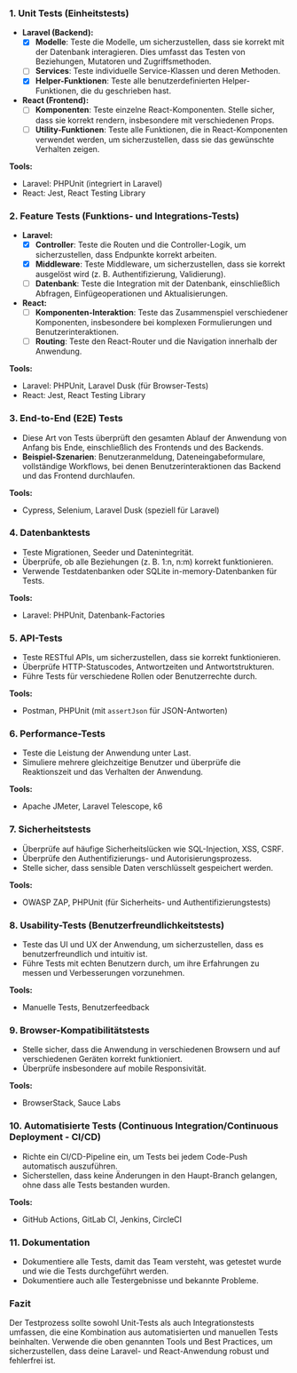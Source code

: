 ### 1. **Unit Tests (Einheitstests)**
   - **Laravel (Backend):**
     - [X] **Modelle**: Teste die Modelle, um sicherzustellen, dass sie korrekt mit der Datenbank interagieren. Dies umfasst das Testen von Beziehungen, Mutatoren und Zugriffsmethoden.
     - [ ] **Services**: Teste individuelle Service-Klassen und deren Methoden.
     - [X] **Helper-Funktionen**: Teste alle benutzerdefinierten Helper-Funktionen, die du geschrieben hast.

   - **React (Frontend):**
     - [ ] **Komponenten**: Teste einzelne React-Komponenten. Stelle sicher, dass sie korrekt rendern, insbesondere mit verschiedenen Props.
     - [ ] **Utility-Funktionen**: Teste alle Funktionen, die in React-Komponenten verwendet werden, um sicherzustellen, dass sie das gewünschte Verhalten zeigen.

   **Tools:**
   - Laravel: PHPUnit (integriert in Laravel)
   - React: Jest, React Testing Library

### 2. **Feature Tests (Funktions- und Integrations-Tests)**
   - **Laravel:**
     - [X] **Controller**: Teste die Routen und die Controller-Logik, um sicherzustellen, dass Endpunkte korrekt arbeiten.
     - [X] **Middleware**: Teste Middleware, um sicherzustellen, dass sie korrekt ausgelöst wird (z. B. Authentifizierung, Validierung).
     - [ ] **Datenbank**: Teste die Integration mit der Datenbank, einschließlich Abfragen, Einfügeoperationen und Aktualisierungen.

   - **React:**
     - [ ] **Komponenten-Interaktion**: Teste das Zusammenspiel verschiedener Komponenten, insbesondere bei komplexen Formulierungen und Benutzerinteraktionen.
     - [ ] **Routing**: Teste den React-Router und die Navigation innerhalb der Anwendung.

   **Tools:**
   - Laravel: PHPUnit, Laravel Dusk (für Browser-Tests)
   - React: Jest, React Testing Library

### 3. **End-to-End (E2E) Tests**
   - Diese Art von Tests überprüft den gesamten Ablauf der Anwendung von Anfang bis Ende, einschließlich des Frontends und des Backends.
   - **Beispiel-Szenarien**: Benutzeranmeldung, Dateneingabeformulare, vollständige Workflows, bei denen Benutzerinteraktionen das Backend und das Frontend durchlaufen.

   **Tools:**
   - Cypress, Selenium, Laravel Dusk (speziell für Laravel)

### 4. **Datenbanktests**
   - Teste Migrationen, Seeder und Datenintegrität.
   - Überprüfe, ob alle Beziehungen (z. B. 1:n, n:m) korrekt funktionieren.
   - Verwende Testdatenbanken oder SQLite in-memory-Datenbanken für Tests.

   **Tools:**
   - Laravel: PHPUnit, Datenbank-Factories

### 5. **API-Tests**
   - Teste RESTful APIs, um sicherzustellen, dass sie korrekt funktionieren.
   - Überprüfe HTTP-Statuscodes, Antwortzeiten und Antwortstrukturen.
   - Führe Tests für verschiedene Rollen oder Benutzerrechte durch.

   **Tools:**
   - Postman, PHPUnit (mit `assertJson` für JSON-Antworten)

### 6. **Performance-Tests**
   - Teste die Leistung der Anwendung unter Last.
   - Simuliere mehrere gleichzeitige Benutzer und überprüfe die Reaktionszeit und das Verhalten der Anwendung.

   **Tools:**
   - Apache JMeter, Laravel Telescope, k6

### 7. **Sicherheitstests**
   - Überprüfe auf häufige Sicherheitslücken wie SQL-Injection, XSS, CSRF.
   - Überprüfe den Authentifizierungs- und Autorisierungsprozess.
   - Stelle sicher, dass sensible Daten verschlüsselt gespeichert werden.

   **Tools:**
   - OWASP ZAP, PHPUnit (für Sicherheits- und Authentifizierungstests)

### 8. **Usability-Tests (Benutzerfreundlichkeitstests)**
   - Teste das UI und UX der Anwendung, um sicherzustellen, dass es benutzerfreundlich und intuitiv ist.
   - Führe Tests mit echten Benutzern durch, um ihre Erfahrungen zu messen und Verbesserungen vorzunehmen.

   **Tools:**
   - Manuelle Tests, Benutzerfeedback

### 9. **Browser-Kompatibilitätstests**
   - Stelle sicher, dass die Anwendung in verschiedenen Browsern und auf verschiedenen Geräten korrekt funktioniert.
   - Überprüfe insbesondere auf mobile Responsivität.

   **Tools:**
   - BrowserStack, Sauce Labs

### 10. **Automatisierte Tests (Continuous Integration/Continuous Deployment - CI/CD)**
   - Richte ein CI/CD-Pipeline ein, um Tests bei jedem Code-Push automatisch auszuführen.
   - Sicherstellen, dass keine Änderungen in den Haupt-Branch gelangen, ohne dass alle Tests bestanden wurden.

   **Tools:**
   - GitHub Actions, GitLab CI, Jenkins, CircleCI

### 11. **Dokumentation**
   - Dokumentiere alle Tests, damit das Team versteht, was getestet wurde und wie die Tests durchgeführt werden.
   - Dokumentiere auch alle Testergebnisse und bekannte Probleme.

### Fazit
Der Testprozess sollte sowohl Unit-Tests als auch Integrationstests umfassen, die eine Kombination aus automatisierten und manuellen Tests beinhalten. Verwende die oben genannten Tools und Best Practices, um sicherzustellen, dass deine Laravel- und React-Anwendung robust und fehlerfrei ist.